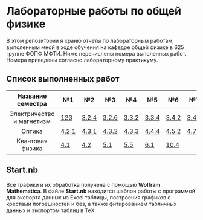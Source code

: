 # Лабораторные работы по общей физике
В этом репозитории я храню отчеты по лабораторным работам, выполенным мной в ходе обучения на кафедре общей физике в 625 группе ФОПФ МФТИ. Ниже перечислены номера выполенных работ. Номера приведены согласно лабораторному практикуму. 

## Список выполненных работ

| Название семестра | №1 | №2 | №3 | №4 | №5 | №6 | №7 | №8 |
|:------:|---|---|---|---|---|---|---|---|
| Электричество и магнетизм |[123](https://github.com/Kiarendil/labs/tree/master/3sem/123)|[3.2.4](https://github.com/Kiarendil/labs/tree/master/3sem/324)|[3.2.6](https://github.com/Kiarendil/labs/tree/master/3sem/326)|[3.3.2](https://github.com/Kiarendil/labs/tree/master/3sem/332)|[3.3.4](https://github.com/Kiarendil/labs/tree/master/3sem/334)|[3.4.2](https://github.com/Kiarendil/labs/tree/master/3sem/342)|[3.4.5](https://github.com/Kiarendil/labs/tree/master/3sem/345)|[3.6.1](https://github.com/Kiarendil/labs/tree/master/3sem/361)|
|Оптика|[4.2.1](https://github.com/Kiarendil/labs/tree/master/4sem/421)|[4.3.1](https://github.com/Kiarendil/labs/tree/master/4sem/431)|[4.3.2](https://github.com/Kiarendil/labs/tree/master/4sem/432)|[4.3.3](https://github.com/Kiarendil/labs/tree/master/4sem/433)|[4.4.4](https://github.com/Kiarendil/labs/tree/master/4sem/444)|[4.5.2](https://github.com/Kiarendil/labs/tree/master/4sem/452)|[4.7.2](https://github.com/Kiarendil/labs/tree/master/4sem/472)|[4.7.3](https://github.com/Kiarendil/labs/tree/master/4sem/473)|
|Квантовая физика|[4.1](https://github.com/Kiarendil/labs/tree/master/5sem/41)|[4.2](https://github.com/Kiarendil/labs/tree/master/5sem/42)| [5.1](https://github.com/Kiarendil/labs/tree/master/5sem/51)|[5.5](https://github.com/Kiarendil/labs/tree/master/5sem/55)| [6.1](https://github.com/Kiarendil/labs/tree/master/5sem/61)|[10.4](https://github.com/Kiarendil/labs/tree/master/5sem/104)||||

## Start.nb

Все графики и их обработка получена с помощью __Wolfram Mathematica__. 
В файле __Start.nb__ находится шаблон работы с программой для экспорта данных из Excel таблицы, построения графиков с крестами погрешностей и без, а также фитированием табличных данных и экспортом таблиц в TeX.